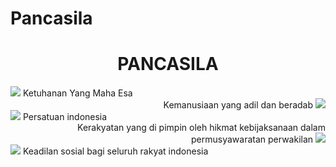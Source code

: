 # Pancasila
<!DOCTYPE html>
<html>
<head>
    <title>Pancasila</title>
</head>
<body>
    <H1 style="text-align:center ;">PANCASILA</H1>
    <div>
        <img src="https://upload.wikimedia.org/wikipedia/commons/6/69/Pancasila_Sila_1_Star.svg">
        <bold>Ketuhanan Yang Maha Esa</bold>
    </div>
    <div align="right">
        <bold>Kemanusiaan yang adil dan beradab</bold>
        <img src="All Img/sila2.jpg">
    </div>
    <div>
        <img src="All Img/sila3.jpg">
        <bold>Persatuan indonesia</bold>
    </div>
    <div align="right">
        <bold>Kerakyatan yang di pimpin oleh hikmat kebijaksanaan dalam permusyawaratan perwakilan</bold>
        <img src="All Img/sila4.jpg">
    </div>
    <div>
        <img src="All Img/sila5.jpg">
        <bold>Keadilan sosial bagi seluruh rakyat indonesia</bold>
    </div>
</body>
</html>
